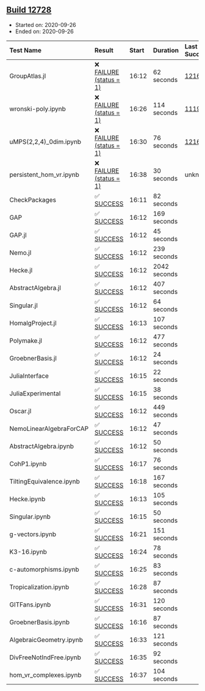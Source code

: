 ## [Build 12728](https://oscarci.mathematik.uni-kl.de/job/oscar/12728/)

* Started on: 2020-09-26
* Ended on: 2020-09-26

| Test Name    | Result | Start | Duration | Last Success | First Failure |
|:-------------|:-------|:------|:---------|:-------------|:--------------|
| GroupAtlas.jl | ❌ [FAILURE (status = 1)](https://oscarci.mathematik.uni-kl.de/job/oscar/12728/artifact/logs/build-12728/GroupAtlas.jl.log) | 16:12 | 62 seconds | [12167](https://oscarci.mathematik.uni-kl.de/job/oscar/12167/) | [12168](https://oscarci.mathematik.uni-kl.de/job/oscar/12168/) |
| wronski-poly.ipynb | ❌ [FAILURE (status = 1)](https://oscarci.mathematik.uni-kl.de/job/oscar/12728/artifact/logs/build-12728/wronski-poly.ipynb.log) | 16:26 | 114 seconds | [11192](https://oscarci.mathematik.uni-kl.de/job/oscar/11192/) | [11193](https://oscarci.mathematik.uni-kl.de/job/oscar/11193/) |
| uMPS(2,2,4)_0dim.ipynb | ❌ [FAILURE (status = 1)](https://oscarci.mathematik.uni-kl.de/job/oscar/12728/artifact/logs/build-12728/uMPS-2-2-4-_0dim.ipynb.log) | 16:30 | 76 seconds | [12167](https://oscarci.mathematik.uni-kl.de/job/oscar/12167/) | [12168](https://oscarci.mathematik.uni-kl.de/job/oscar/12168/) |
| persistent_hom_vr.ipynb | ❌ [FAILURE (status = 1)](https://oscarci.mathematik.uni-kl.de/job/oscar/12728/artifact/logs/build-12728/persistent_hom_vr.ipynb.log) | 16:38 | 30 seconds | unknown | unknown |
| CheckPackages | ✅ [SUCCESS](https://oscarci.mathematik.uni-kl.de/job/oscar/12728/artifact/logs/build-12728/CheckPackages.log) | 16:11 | 82 seconds |  |  |
| GAP | ✅ [SUCCESS](https://oscarci.mathematik.uni-kl.de/job/oscar/12728/artifact/logs/build-12728/GAP.log) | 16:12 | 169 seconds |  |  |
| GAP.jl | ✅ [SUCCESS](https://oscarci.mathematik.uni-kl.de/job/oscar/12728/artifact/logs/build-12728/GAP.jl.log) | 16:12 | 45 seconds |  |  |
| Nemo.jl | ✅ [SUCCESS](https://oscarci.mathematik.uni-kl.de/job/oscar/12728/artifact/logs/build-12728/Nemo.jl.log) | 16:12 | 239 seconds |  |  |
| Hecke.jl | ✅ [SUCCESS](https://oscarci.mathematik.uni-kl.de/job/oscar/12728/artifact/logs/build-12728/Hecke.jl.log) | 16:12 | 2042 seconds |  |  |
| AbstractAlgebra.jl | ✅ [SUCCESS](https://oscarci.mathematik.uni-kl.de/job/oscar/12728/artifact/logs/build-12728/AbstractAlgebra.jl.log) | 16:12 | 407 seconds |  |  |
| Singular.jl | ✅ [SUCCESS](https://oscarci.mathematik.uni-kl.de/job/oscar/12728/artifact/logs/build-12728/Singular.jl.log) | 16:12 | 64 seconds |  |  |
| HomalgProject.jl | ✅ [SUCCESS](https://oscarci.mathematik.uni-kl.de/job/oscar/12728/artifact/logs/build-12728/HomalgProject.jl.log) | 16:13 | 107 seconds |  |  |
| Polymake.jl | ✅ [SUCCESS](https://oscarci.mathematik.uni-kl.de/job/oscar/12728/artifact/logs/build-12728/Polymake.jl.log) | 16:12 | 477 seconds |  |  |
| GroebnerBasis.jl | ✅ [SUCCESS](https://oscarci.mathematik.uni-kl.de/job/oscar/12728/artifact/logs/build-12728/GroebnerBasis.jl.log) | 16:12 | 24 seconds |  |  |
| JuliaInterface | ✅ [SUCCESS](https://oscarci.mathematik.uni-kl.de/job/oscar/12728/artifact/logs/build-12728/JuliaInterface.log) | 16:15 | 22 seconds |  |  |
| JuliaExperimental | ✅ [SUCCESS](https://oscarci.mathematik.uni-kl.de/job/oscar/12728/artifact/logs/build-12728/JuliaExperimental.log) | 16:15 | 38 seconds |  |  |
| Oscar.jl | ✅ [SUCCESS](https://oscarci.mathematik.uni-kl.de/job/oscar/12728/artifact/logs/build-12728/Oscar.jl.log) | 16:12 | 449 seconds |  |  |
| NemoLinearAlgebraForCAP | ✅ [SUCCESS](https://oscarci.mathematik.uni-kl.de/job/oscar/12728/artifact/logs/build-12728/NemoLinearAlgebraForCAP.log) | 16:12 | 47 seconds |  |  |
| AbstractAlgebra.ipynb | ✅ [SUCCESS](https://oscarci.mathematik.uni-kl.de/job/oscar/12728/artifact/logs/build-12728/AbstractAlgebra.ipynb.log) | 16:12 | 50 seconds |  |  |
| CohP1.ipynb | ✅ [SUCCESS](https://oscarci.mathematik.uni-kl.de/job/oscar/12728/artifact/logs/build-12728/CohP1.ipynb.log) | 16:17 | 76 seconds |  |  |
| TiltingEquivalence.ipynb | ✅ [SUCCESS](https://oscarci.mathematik.uni-kl.de/job/oscar/12728/artifact/logs/build-12728/TiltingEquivalence.ipynb.log) | 16:18 | 167 seconds |  |  |
| Hecke.ipynb | ✅ [SUCCESS](https://oscarci.mathematik.uni-kl.de/job/oscar/12728/artifact/logs/build-12728/Hecke.ipynb.log) | 16:13 | 105 seconds |  |  |
| Singular.ipynb | ✅ [SUCCESS](https://oscarci.mathematik.uni-kl.de/job/oscar/12728/artifact/logs/build-12728/Singular.ipynb.log) | 16:15 | 50 seconds |  |  |
| g-vectors.ipynb | ✅ [SUCCESS](https://oscarci.mathematik.uni-kl.de/job/oscar/12728/artifact/logs/build-12728/g-vectors.ipynb.log) | 16:21 | 151 seconds |  |  |
| K3-16.ipynb | ✅ [SUCCESS](https://oscarci.mathematik.uni-kl.de/job/oscar/12728/artifact/logs/build-12728/K3-16.ipynb.log) | 16:24 | 78 seconds |  |  |
| c-automorphisms.ipynb | ✅ [SUCCESS](https://oscarci.mathematik.uni-kl.de/job/oscar/12728/artifact/logs/build-12728/c-automorphisms.ipynb.log) | 16:25 | 83 seconds |  |  |
| Tropicalization.ipynb | ✅ [SUCCESS](https://oscarci.mathematik.uni-kl.de/job/oscar/12728/artifact/logs/build-12728/Tropicalization.ipynb.log) | 16:28 | 87 seconds |  |  |
| GITFans.ipynb | ✅ [SUCCESS](https://oscarci.mathematik.uni-kl.de/job/oscar/12728/artifact/logs/build-12728/GITFans.ipynb.log) | 16:31 | 120 seconds |  |  |
| GroebnerBasis.ipynb | ✅ [SUCCESS](https://oscarci.mathematik.uni-kl.de/job/oscar/12728/artifact/logs/build-12728/GroebnerBasis.ipynb.log) | 16:16 | 87 seconds |  |  |
| AlgebraicGeometry.ipynb | ✅ [SUCCESS](https://oscarci.mathematik.uni-kl.de/job/oscar/12728/artifact/logs/build-12728/AlgebraicGeometry.ipynb.log) | 16:33 | 121 seconds |  |  |
| DivFreeNotIndFree.ipynb | ✅ [SUCCESS](https://oscarci.mathematik.uni-kl.de/job/oscar/12728/artifact/logs/build-12728/DivFreeNotIndFree.ipynb.log) | 16:35 | 92 seconds |  |  |
| hom_vr_complexes.ipynb | ✅ [SUCCESS](https://oscarci.mathematik.uni-kl.de/job/oscar/12728/artifact/logs/build-12728/hom_vr_complexes.ipynb.log) | 16:37 | 104 seconds |  |  |
